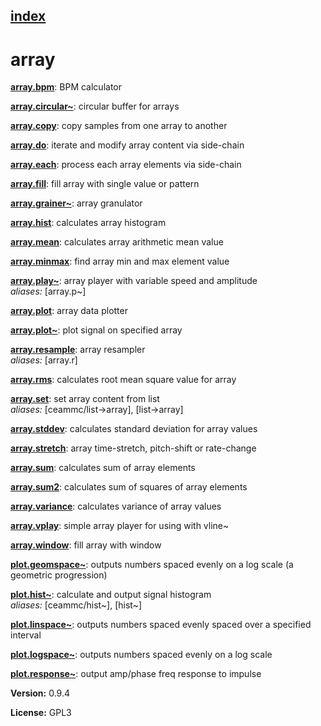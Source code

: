 [index](index.html) 
---

# array




[**array.bpm**](array.bpm.html): BPM calculator 

[**array.circular~**](array.circular~.html): circular buffer for arrays 

[**array.copy**](array.copy.html): copy samples from one array to another 

[**array.do**](array.do.html): iterate and modify array content via side-chain 

[**array.each**](array.each.html): process each array elements via side-chain 

[**array.fill**](array.fill.html): fill array with single value or pattern 

[**array.grainer~**](array.grainer~.html): array granulator 

[**array.hist**](array.hist.html): calculates array histogram 

[**array.mean**](array.mean.html): calculates array arithmetic mean value 

[**array.minmax**](array.minmax.html): find array min and max element value 

[**array.play~**](array.play~.html): array player with variable speed and amplitude <br>
_aliases:_ [array.p~]


[**array.plot**](array.plot.html): array data plotter 

[**array.plot~**](array.plot~.html): plot signal on specified array 

[**array.resample**](array.resample.html): array resampler <br>
_aliases:_ [array.r]


[**array.rms**](array.rms.html): calculates root mean square value for array 

[**array.set**](array.set.html): set array content from list <br>
_aliases:_ [ceammc/list-&gt;array], [list-&gt;array]


[**array.stddev**](array.stddev.html): calculates standard deviation for array values 

[**array.stretch**](array.stretch.html): array time-stretch, pitch-shift or rate-change 

[**array.sum**](array.sum.html): calculates sum of array elements 

[**array.sum2**](array.sum2.html): calculates sum of squares of array elements 

[**array.variance**](array.variance.html): calculates variance of array values 

[**array.vplay**](array.vplay.html): simple array player for using with vline~ 

[**array.window**](array.window.html): fill array with window 

[**plot.geomspace~**](plot.geomspace~.html): outputs numbers spaced evenly on a log scale (a geometric progression) 

[**plot.hist~**](plot.hist~.html): calculate and output signal histogram <br>
_aliases:_ [ceammc/hist~], [hist~]


[**plot.linspace~**](plot.linspace~.html): outputs numbers spaced evenly spaced over a specified interval 

[**plot.logspace~**](plot.logspace~.html): outputs numbers spaced evenly on a log scale 

[**plot.response~**](plot.response~.html): output amp/phase freq response to impulse 


**Version:** 0.9.4

**License:** GPL3
